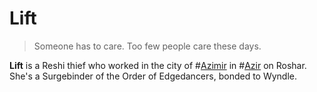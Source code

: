 # Lift

> Someone has to care. Too few people care these days.

**Lift** is a Reshi thief who worked in the city of #[Azimir](locations/azimir) in #[Azir](locations/azir) on Roshar. She's a Surgebinder of the Order of Edgedancers, bonded to Wyndle.
